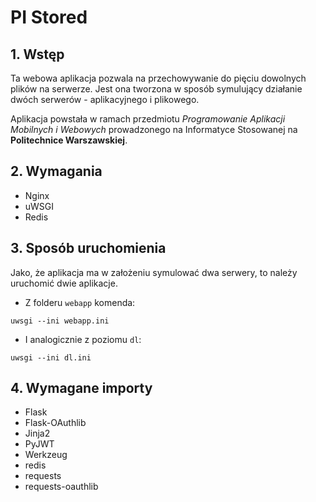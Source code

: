 # PI Stored

## 1. Wstęp

Ta webowa aplikacja pozwala na przechowywanie do pięciu dowolnych 
plików na serwerze. Jest ona tworzona w sposób symulujący działanie
dwóch serwerów - aplikacyjnego i plikowego. 

Aplikacja powstała w ramach przedmiotu _Programowanie Aplikacji
Mobilnych i Webowych_ prowadzonego na Informatyce Stosowanej na
__Politechnice Warszawskiej__. 

## 2. Wymagania

- Nginx
- uWSGI
- Redis

## 3. Sposób uruchomienia

Jako, że aplikacja ma w założeniu symulować dwa serwery, to należy
uruchomić dwie aplikacje. 

- Z folderu `webapp` komenda:

```commandline
uwsgi --ini webapp.ini
```

- I analogicznie z poziomu `dl`:

```commandline
uwsgi --ini dl.ini
```

## 4. Wymagane importy

- Flask
- Flask-OAuthlib
- Jinja2
- PyJWT
- Werkzeug
- redis
- requests
- requests-oauthlib